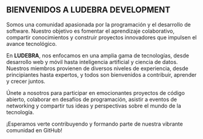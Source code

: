 ## BIENVENIDOS A LUDEBRA DEVELOPMENT

Somos una comunidad apasionada por la programación y el desarrollo de software. Nuestro objetivo es fomentar el aprendizaje colaborativo, compartir conocimientos y construir proyectos innovadores que impulsen el avance tecnológico.

En **LUDEBRA**, nos enfocamos en una amplia gama de tecnologías, desde desarrollo web y móvil hasta inteligencia artificial y ciencia de datos. Nuestros miembros provienen de diversos niveles de experiencia, desde principiantes hasta expertos, y todos son bienvenidos a contribuir, aprender y crecer juntos.

Únete a nosotros para participar en emocionantes proyectos de código abierto, colaborar en desafíos de programación, asistir a eventos de networking y compartir tus ideas y perspectivas sobre el mundo de la tecnología.

¡Esperamos verte contribuyendo y formando parte de nuestra vibrante comunidad en GitHub!
